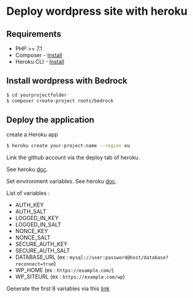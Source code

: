 # Deploy wordpress site with heroku


## Requirements

* PHP >= 7.1
* Composer - [Install](https://getcomposer.org/download/)
* Heroku CLI - [Install](https://devcenter.heroku.com/articles/heroku-cli)



## Install wordpress with Bedrock
```sh
$ cd yourprojectfolder
$ composer create-project roots/bedrock
```

## Deploy the application
create a Heroku app
```sh
$ heroku create your-project-name --region eu
```

Link the github account via the deploy tab of heroku. 

See heroku [doc](https://devcenter.heroku.com/articles/github-integration).

Set environment variables. See heroku [doc](https://devcenter.heroku.com/articles/config-vars).

List of variables :

* AUTH_KEY
* AUTH_SALT
* LOGGED_IN_KEY
* LOGGED_IN_SALT
* NONCE_KEY
* NONCE_SALT
* SECURE_AUTH_KEY
* SECURE_AUTH_SALT
* DATABASE_URL (ex : `mysql://user:password@host/database?reconnect=true`)
* WP_HOME (ex : `https://example.com/`)
* WP_SITEURL (ex : `https://example.com/wp`)

Generate the first 8 variables via this [link](https://api.wordpress.org/secret-key/1.1/salt/)